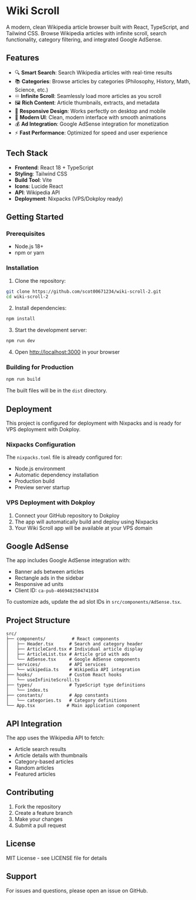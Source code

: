 # Wiki Scroll

A modern, clean Wikipedia article browser built with React, TypeScript, and Tailwind CSS. Browse Wikipedia articles with infinite scroll, search functionality, category filtering, and integrated Google AdSense.

## Features

- 🔍 **Smart Search**: Search Wikipedia articles with real-time results
- 📚 **Categories**: Browse articles by categories (Philosophy, History, Math, Science, etc.)
- ♾️ **Infinite Scroll**: Seamlessly load more articles as you scroll
- 🖼️ **Rich Content**: Article thumbnails, extracts, and metadata
- 📱 **Responsive Design**: Works perfectly on desktop and mobile
- 🎨 **Modern UI**: Clean, modern interface with smooth animations
- 💰 **Ad Integration**: Google AdSense integration for monetization
- ⚡ **Fast Performance**: Optimized for speed and user experience

## Tech Stack

- **Frontend**: React 18 + TypeScript
- **Styling**: Tailwind CSS
- **Build Tool**: Vite
- **Icons**: Lucide React
- **API**: Wikipedia API
- **Deployment**: Nixpacks (VPS/Dokploy ready)

## Getting Started

### Prerequisites

- Node.js 18+ 
- npm or yarn

### Installation

1. Clone the repository:
```bash
git clone https://github.com/scot00671234/wiki-scroll-2.git
cd wiki-scroll-2
```

2. Install dependencies:
```bash
npm install
```

3. Start the development server:
```bash
npm run dev
```

4. Open [http://localhost:3000](http://localhost:3000) in your browser

### Building for Production

```bash
npm run build
```

The built files will be in the `dist` directory.

## Deployment

This project is configured for deployment with Nixpacks and is ready for VPS deployment with Dokploy.

### Nixpacks Configuration

The `nixpacks.toml` file is already configured for:
- Node.js environment
- Automatic dependency installation
- Production build
- Preview server startup

### VPS Deployment with Dokploy

1. Connect your GitHub repository to Dokploy
2. The app will automatically build and deploy using Nixpacks
3. Your Wiki Scroll app will be available at your VPS domain

## Google AdSense

The app includes Google AdSense integration with:
- Banner ads between articles
- Rectangle ads in the sidebar
- Responsive ad units
- Client ID: `ca-pub-4669482504741834`

To customize ads, update the ad slot IDs in `src/components/AdSense.tsx`.

## Project Structure

```
src/
├── components/          # React components
│   ├── Header.tsx      # Search and category header
│   ├── ArticleCard.tsx # Individual article display
│   ├── ArticleList.tsx # Article grid with ads
│   └── AdSense.tsx     # Google AdSense components
├── services/           # API services
│   └── wikipedia.ts    # Wikipedia API integration
├── hooks/              # Custom React hooks
│   └── useInfiniteScroll.ts
├── types/              # TypeScript type definitions
│   └── index.ts
├── constants/          # App constants
│   └── categories.ts   # Category definitions
└── App.tsx            # Main application component
```

## API Integration

The app uses the Wikipedia API to fetch:
- Article search results
- Article details with thumbnails
- Category-based articles
- Random articles
- Featured articles

## Contributing

1. Fork the repository
2. Create a feature branch
3. Make your changes
4. Submit a pull request

## License

MIT License - see LICENSE file for details

## Support

For issues and questions, please open an issue on GitHub.
